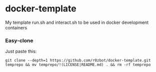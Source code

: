 # docker-template
My template run.sh and interact.sh to be used in docker development containers

### Easy-clone

Just paste this:

`git clone --depth=1 https://github.com/r0zbot/docker-template.git temprepo && mv temprepo/!(LICENSE|README.md) . && rm -rf temprepo`